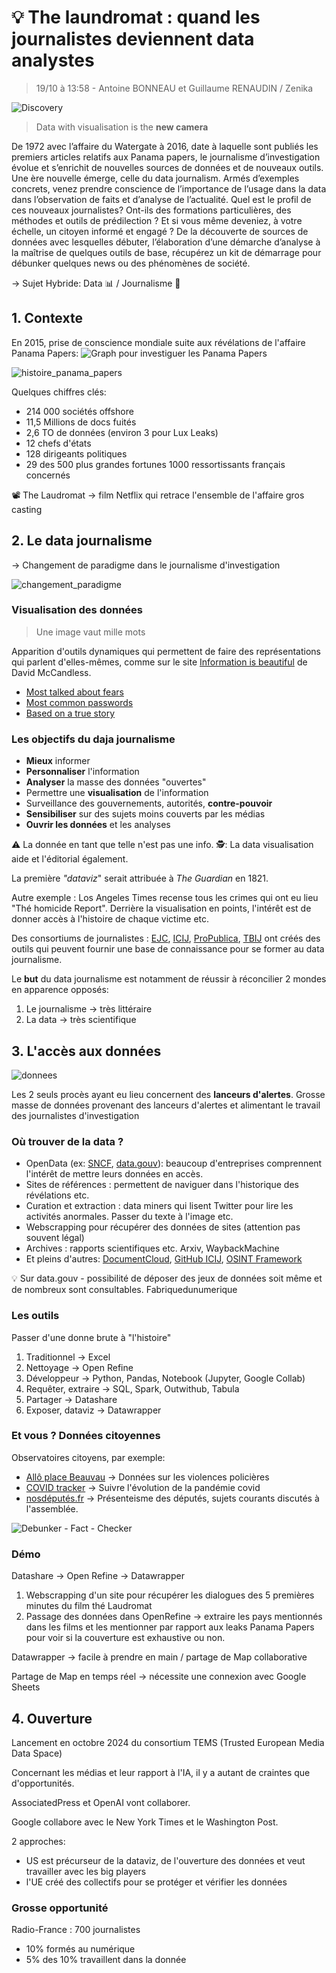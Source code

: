 #  :bulb: The laundromat : quand les journalistes deviennent data analystes
> 19/10 à 13:58 - Antoine BONNEAU et Guillaume RENAUDIN / Zenika

![Discovery](https://img.shields.io/badge/Discovery-blue)

> Data with visualisation is the **new camera**

De 1972 avec l’affaire du Watergate à 2016, date à laquelle sont publiés les premiers articles relatifs aux Panama papers, le journalisme d’investigation évolue et s’enrichit de nouvelles sources de données et de nouveaux outils. 
Une ère nouvelle émerge, celle du data journalism. Armés d’exemples concrets, venez prendre conscience de l’importance de l’usage dans la data dans l’observation de faits et d’analyse de l’actualité. 
Quel est le profil de ces nouveaux journalistes? Ont-ils des formations particulières, des méthodes et outils de prédilection ? Et si vous même deveniez, à votre échelle, un citoyen informé et engagé ? 
De la découverte de sources de données avec lesquelles débuter, l’élaboration d’une démarche d’analyse à la maîtrise de quelques outils de base, récupérez un kit de démarrage pour débunker quelques news ou des phénomènes de société.

 &rarr; Sujet Hybride: Data 📊 / Journalisme 📰
 
## 1. Contexte
En 2015, prise de conscience mondiale suite aux révélations de l'affaire Panama Papers:
![Graph pour investiguer les Panama Papers](https://www.datanami.com/wp-content/uploads/2016/04/Panama_4.png)

![histoire_panama_papers](https://github.com/ngriere/devfestnantes2023/assets/9659029/44867de5-c3c9-49fb-98e4-01913daf31df)

Quelques chiffres clés:
- 214 000 sociétés offshore
- 11,5 Millions de docs fuités
- 2,6 TO de données (environ 3 pour Lux Leaks)
- 12 chefs d'états
- 128 dirigeants politiques
- 29 des 500 plus grandes fortunes
   1000 ressortissants français concernés

📽️ The Laudromat &rarr; film Netflix qui retrace l'ensemble de l'affaire gros casting

## 2. Le data journalisme

&rarr; Changement de paradigme dans le journalisme d'investigation

![changement_paradigme](https://github.com/ngriere/devfestnantes2023/assets/9659029/288d41e2-f8a0-4500-9001-f0a7aafa043c)

### Visualisation des données
> Une image vaut mille mots

Apparition d'outils dynamiques qui permettent de faire des représentations qui parlent d'elles-mêmes, comme sur le site [Information is beautiful](https://informationisbeautiful.net/) de David McCandless.

- [Most talked about fears](https://informationisbeautiful.net/visualizations/mountains-out-of-molehills/)
- [Most common passwords](https://informationisbeautiful.net/visualizations/top-500-passwords-visualized/)
- [Based on a true story](https://informationisbeautiful.net/visualizations/based-on-a-true-true-story/)

### Les objectifs du daja journalisme
- **Mieux** informer
- **Personnaliser** l'information
- **Analyser** la masse des données "ouvertes"
- Permettre une **visualisation** de l'information
- Surveillance des gouvernements, autorités, **contre-pouvoir**
- **Sensibiliser** sur des sujets moins couverts par les médias
- **Ouvrir les données** et les analyses

:warning: La donnée en tant que telle n'est pas une info.
🕵️: La data visualisation aide et l'éditorial également.


La première *"dataviz*" serait attribuée à *The Guardian* en 1821.

Autre exemple : Los Angeles Times recense tous les crimes qui ont eu lieu "Thé homicide Report". Derrière la visualisation en points, l'intérêt est de donner accès à l'histoire de chaque victime etc.

Des consortiums de journalistes : [EJC](https://ejc.net/), [ICIJ](https://www.icij.org/), [ProPublica](https://www.propublica.org/), [TBIJ](https://www.thebureauinvestigates.com/) ont créés des outils qui peuvent fournir une base de connaissance pour se former au data journalisme.

Le **but** du data journalisme est notamment de réussir à réconcilier 2 mondes en apparence opposés:
1. Le journalisme &rarr; très littéraire
2. La data &rarr; très scientifique

## 3. L'accès aux données
![donnees](https://github.com/ngriere/devfestnantes2023/assets/9659029/a85a593a-5f2a-4347-852b-3d4bf8e8df63)

Les 2 seuls procès ayant eu lieu concernent des **lanceurs d'alertes**. Grosse masse de données provenant des lanceurs d'alertes et alimentant le travail des journalistes d'investigation

### Où trouver de la data ?
- OpenData (ex: [SNCF](https://ressources.data.sncf.com/pages/accueil/), [data.gouv](https://www.data.gouv.fr/)): beaucoup d'entreprises comprennent l'intérêt de mettre leurs données en accès.
- Sites de références : permettent de naviguer dans l'historique des révélations etc.
- Curation et extraction : data miners qui lisent Twitter pour lire les activités anormales. Passer du texte à l'image etc.
- Webscrapping pour récupérer des données de sites (attention pas souvent légal)
- Archives : rapports scientifiques etc. Arxiv, WaybackMachine
- Et pleins d'autres: [DocumentCloud](https://www.documentcloud.org/home), [GitHub ICIJ](https://github.com/ICIJ), [OSINT Framework](https://osintframework.com/)

:bulb: Sur data.gouv - possibilité de déposer des jeux de données soit même et de nombreux sont consultables.
Fabriquedunumerique

### Les outils
Passer d'une donne brute à "l'histoire"

1. Traditionnel &rarr; Excel
2. Nettoyage &rarr; Open Refine
3. Développeur &rarr; Python, Pandas, Notebook (Jupyter, Google Collab)
4. Requêter, extraire &rarr; SQL, Spark, Outwithub, Tabula
5. Partager &rarr; Datashare
6. Exposer, dataviz &rarr; Datawrapper

### Et vous ? Données citoyennes
Observatoires citoyens, par exemple:
- [Allô place Beauvau](https://wedodata.fr/productions/mediapart-allo-place-beauvau/) &rarr; Données sur les violences policières 
- [COVID tracker](https://covidtracker.fr/) &rarr; Suivre l'évolution de la pandémie covid
- [nosdéputés.fr](https://www.nosdeputes.fr/) -> Présenteisme des députés, sujets courants discutés à l'assemblée.

![Debunker - Fact - Checker](https://github.com/ngriere/devfestnantes2023/assets/9659029/f79cb979-b4f5-4784-baa2-98dd132d3cb7)

### Démo
Datashare &rarr; Open Refine &rarr; Datawrapper

1. Webscrapping d'un site pour récupérer les dialogues des 5 premières minutes du film thé Laudromat
2. Passage des données dans OpenRefine -> extraire les pays mentionnés dans les films et les mentionner par rapport aux leaks Panama Papers pour voir si la couverture est exhaustive ou non.

Datawrapper &rarr; facile à prendre en main / partage de Map collaborative

Partage de Map en temps réel &rarr; nécessite une connexion avec Google Sheets

## 4. Ouverture
Lancement en octobre 2024 du consortium TEMS (Trusted European Media Data Space)

Concernant les médias et leur rapport à l'IA, il y a autant de craintes que d'opportunités.

AssociatedPress et OpenAI vont collaborer.

Google collabore avec le New York Times et le Washington Post.

2 approches:
- US est précurseur de la dataviz, de l'ouverture des données et veut travailler avec les big players
- l'UE créé des collectifs pour se protéger et vérifier les données 

### Grosse opportunité
Radio-France : 700 journalistes
- 10% formés au numérique
- 5% des 10% travaillent dans la donnée
